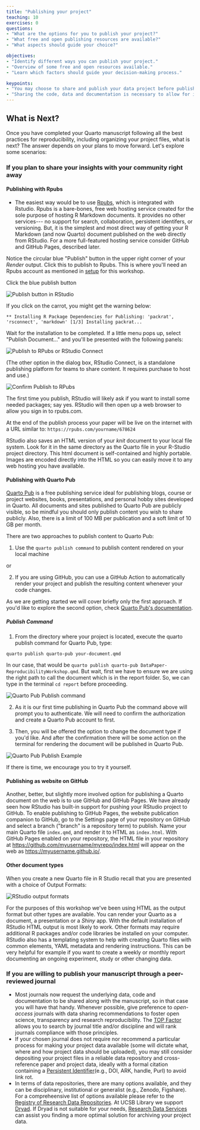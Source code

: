 ```yaml
---
title: "Publishing your project"
teaching: 10
exercises: 0
questions:
- "What are the options for you to publish your project?"
- "What free and open publishing resources are available?"
- "What aspects should guide your choice?"

objectives:
- "Identify different ways you can publish your project."
- "Overview of some free and open resources available."
- "Learn which factors should guide your decision-making process."

keypoints:
- "You may choose to share and publish your data project before publishing its associated manuscript."
- "Sharing the code, data and documentation is necessary to allow for inspection and research reproducibility."
---
```


## What is Next?

Once you have completed your Quarto manuscript following all the best practices for reproducibility, including organizing your project files, what is next?  The answer depends on your plans to move forward.  Let's explore some scenarios:

### If you plan to share your insights with your community right away

#### Publishing with Rpubs

- The easiest way would be to use [Rpubs](https://rpubs.com/), which is integrated with Rstudio. Rpubs is a bare-bones, free web hosting service created for the sole purpose of hosting R Markdown documents.  It provides no other services--- no support for search, collaboration, persistent identifers, or versioning.  But, it is the simplest and most direct way of getting your R Markdown (and now Quarto) document published on the web directly from RStudio.  For a more full-featured hosting service consider GitHub and GitHub Pages, described later.

Notice the circular blue "Publish" button in the upper right corner of your _Render_ output.  Click this to publish to Rpubs.  This is where you'll need an Rpubs account as mentioned in [setup](/setup.html)
for this workshop.  

Click the blue publish button

![Publish button in RStudio](../../fig/11-publish-button-scrnshot-2.png)

If you click on the carrot, you might get the warning below: 

`** Installing R Package Dependencies for Publishing: 'packrat', 'rsconnect', 'markdown'
[1/3] Installing packrat...`

Wait for the installation to be completed. If a little menu pops up, select "Publish Document..." and you'll be presented with the following panels:

![Publish to RPubs or RStudio Connect](../../fig/11-r-studio-knit-publish-to-scrnshot.png)

(The other option in the dialog box, RStudio Connect, is a standalone publishing platform for teams to share content.  It requires purchase to host and use.)

![Confirm Publish to RPubs](../../fig/11-r-studio-knit-publish-confirm-scrnshot.png)

The first time you publish, RStudio will likely ask if you want to install some needed packages; say yes.  RStudio will then open up a web browser to allow you sign in to rpubs.com.

At the end of the publish process your paper will be live on the internet
with a URL similar to: `https://rpubs.com/yourname/678624`

RStudio also saves an HTML version of your *knit* document to your local file system.  Look for it in the same directory as the Quarto file in your R-Studio project directory.  This html document is self-contained and highly portable.  Images are encoded directly into the HTML so you can easily move it to any web hosting you have available.

#### Publishing with Quarto Pub

[Quarto Pub](https://quartopub.com/) is a free publishing service ideal for publishing blogs, course or project websites, books, presentations, and personal hobby sites developed in Quarto. All documents and sites published to Quarto Pub are publicly visible, so be mindful you should only publish content you wish to share publicly. Also, there is a limit of 100 MB per publication and a soft limit of 10 GB per month.

There are two approaches to publish content to Quarto Pub:

1. Use the `quarto publish command` to publish content rendered on your local machine 

or 

2. If you are using GitHub, you can use a GitHub Action to automatically render your project and publish the resulting content whenever your code changes.

As we are getting started we will cover briefly only the first approach. If you'd like to explore the second option, check [Quarto Pub's documentation](https://quarto.org/docs/publishing/quarto-pub.html).


##### Publish Command

1. From the directory where your project is located, execute the quarto publish command for Quarto Pub, type:

`quarto publish quarto-pub your-document.qmd`

In our case, that would be `quarto publish quarto-pub DataPaper-ReproducibilityWorkshop.qmd`. But wait, first we have to ensure we are using the right path to call the document which is in the report folder. So, we can type in the terminal `cd report` before proceeding.

![Quarto Pub Publish command](../../fig/11-quartopub-publishcommand.png)


2. As it is our first time publishing in Quarto Pub the command above will prompt you to authenticate. We will need to confirm the authorization and create a Quarto Pub account to first. 

3. Then, you will be offered the option to change the document type if you'd like. And after the confirmation there will be some action on the terminal for rendering the document will be published in Quarto Pub.

![Quarto Pub Publish Example](../../fig/11-quartopub-publishexample.png) <br>

If there is time, we encourage you to try it yourself.

#### Publishing as website on GitHub

Another, better, but slightly more involved option for publishing a Quarto document on the web is to use GitHub and GitHub Pages.  We have already seen how RStudio has built-in support for pushing your RStudio project to GitHub.  To enable publishing to GitHub Pages, the website publication companion to GitHub, go to the Settings page of your repository on GitHub and select a branch ("branch" is a repository term) to publish.  Name your main Quarto file `index.qmd`, and render it to HTML as `index.html`.  With GitHub Pages enabled on your repository, the HTML file in your repository at https://github.com/myusername/myrepo/index.html will appear on the web as https://myusername.github.io/.

#### Other document types

When you create a new Quarto file in R Studio recall that you are presented with a choice of Output Formats:

![RStudio output formats](../../fig/02-name-new-qmd.PNG)

For the purposes of this workshop we've been using HTML as the output format but other types are available.  You can render your Quarto as a document, a presentation or a *Shiny* app.  With the default installation of RStudio HTML output is most likely to work.  Other formats may require additional R packages and/or code libraries be installed on your computer.  RStudio also has a templating system to help with creating Quarto files with common elements, YAML metadata and rendering instructions.  This can be very helpful for example if you want to create a weekly or monthly report documenting an ongoing experiment, study or other changing data.


### If you are willing to publish your manuscript through a peer-reviewed journal
- Most journals now request the underlying data, code and documentation to be shared along with the manuscript, so in that case you will have that handy. Whenever possible, give preference to *open-access* journals with data sharing recommendations to foster open science, transparency and research reproducibility. The [TOP Factor](https://topfactor.org/journals) allows you to search by journal title and/or discipline and will rank journals compliance with those principles.
- If your chosen journal does not require nor recommend a particular process for making your project data available (some will dictate what, where and how project data should be uploaded), you may still consider depositing your project files in a reliable data repository and cross-reference paper and project data, ideally with a formal citation containing a [Persistent Identifier](https://www.library.ucsb.edu/sites/default/files/dls_n4_pids_navy.pdf)(e.g., DOI, ARK, handle, Purl) to avoid link rot.
- In terms of data repositories, there are many options available, and they can be disciplinary, institutional or generalist (e.g., Zenodo, Figshare). For a compreheensive list of options available please refer to the [Registry of Research Data Repositories]([https://www.re3data.org/). At UCSB Library we support [Dryad](https://datadryad.org/stash). If Dryad is not suitable for your needs, [Research Data Services](https://www.library.ucsb.edu/research-data-services) can assist you finding a more optimal solution for archiving your project data.   
